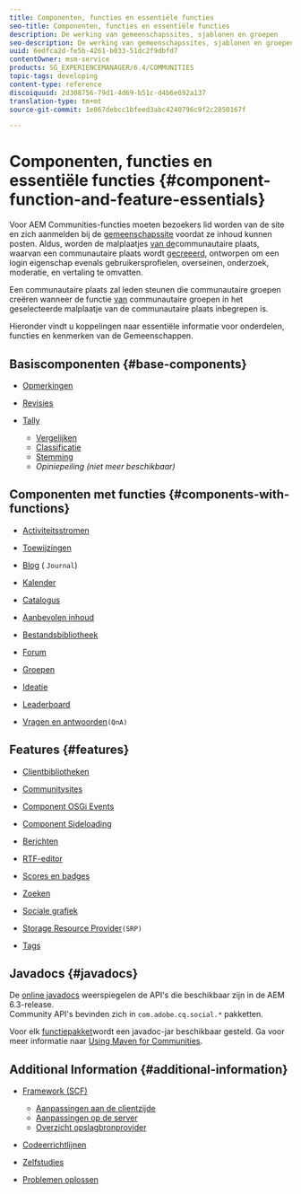 ```yaml
---
title: Componenten, functies en essentiële functies
seo-title: Componenten, functies en essentiële functies
description: De werking van gemeenschapssites, sjablonen en groepen
seo-description: De werking van gemeenschapssites, sjablonen en groepen
uuid: 6edfca2d-fe5b-4261-b033-51dc2f9dbfd7
contentOwner: msm-service
products: SG_EXPERIENCEMANAGER/6.4/COMMUNITIES
topic-tags: developing
content-type: reference
discoiquuid: 2d308756-79d1-4d69-b51c-d4b6e692a137
translation-type: tm+mt
source-git-commit: 1e867debcc1bfeed3abc4240796c9f2c2850167f

---
```



# Componenten, functies en essentiële functies {#component-function-and-feature-essentials}

Voor AEM Communities-functies moeten bezoekers lid worden van de site en zich aanmelden bij de [gemeenschapssite](overview.md#communitiessites) voordat ze inhoud kunnen posten. Aldus, worden de malplaatjes [van de](sites.md)communautaire plaats, waarvan een communautaire plaats wordt [gecreeerd](sites-console.md), ontworpen om een login eigenschap evenals gebruikersprofielen, overseinen, onderzoek, moderatie, en vertaling te omvatten.

Een communautaire plaats zal leden steunen die communautaire groepen creëren wanneer de functie [van](functions.md#groups-function) communautaire groepen in het geselecteerde malplaatje van de communautaire plaats inbegrepen is.

Hieronder vindt u koppelingen naar essentiële informatie voor onderdelen, functies en kenmerken van de Gemeenschappen.

## Basiscomponenten {#base-components}

* [Opmerkingen](essentials-comments.md)
* [Revisies](reviews-basics.md)
* [Tally](tally.md)

   * [Vergelijken](essentials-liking.md)
   * [Classificatie](rating-basics.md)
   * [Stemming](essentials-voting.md)
   * *Opiniepeiling (niet meer beschikbaar)*

## Componenten met functies {#components-with-functions}

* [Activiteitsstromen](essentials-activities.md)
* [Toewijzingen](essentials-assignments.md)
* [Blog](blog-developer-basics.md) ( `Journal`)

* [Kalender](calendar-basics-for-developers.md)
* [Catalogus](catalog-developer-essentials.md)
* [Aanbevolen inhoud](essentials-featured.md)
* [Bestandsbibliotheek](essentials-file-library.md)
* [Forum](essentials-forum.md)
* [Groepen](essentials-groups.md)
* [Ideatie](ideation.md)
* [Leaderboard](leaderboard.md)
* [Vragen en antwoorden](qna-essentials.md)`(QnA)`

## Features {#features}

* [Clientbibliotheken](clientlibs.md)
* [Communitysites](sites-for-developers.md)
* [Component OSGi Events](events.md)
* [Component Sideloading](sideloading.md)
* [Berichten](essentials-messaging.md)
* [RTF-editor](rte.md)
* [Scores en badges](configure-scoring.md)
* [Zoeken](search-implementation.md)
* [Sociale grafiek](essentials-socialgraph.md)
* [Storage Resource Provider](srp-and-ugc.md)`(SRP)`

* [Tags](tag.md)

## Javadocs {#javadocs}

De [online javadocs](../../help/sites-developing/reference-materials.md) weerspiegelen de API&#39;s die beschikbaar zijn in de AEM 6.3-release.\
Community API&#39;s bevinden zich in `com.adobe.cq.social.*` pakketten.

Voor elk [functiepakket](deploy-communities.md#latestfeaturepack)wordt een javadoc-jar beschikbaar gesteld. Ga voor meer informatie naar [Using Maven for Communities](maven.md#javadocs).

## Additional Information {#additional-information}

* [Framework (SCF)](scf.md)

   * [Aanpassingen aan de clientzijde](client-customize.md)
   * [Aanpassingen op de server](server-customize.md)
   * [Overzicht opslagbronprovider](srp.md)

* [Codeerrichtlijnen](code-guide.md)
* [Zelfstudies](tutorials.md)
* [Problemen oplossen](troubleshooting.md)

